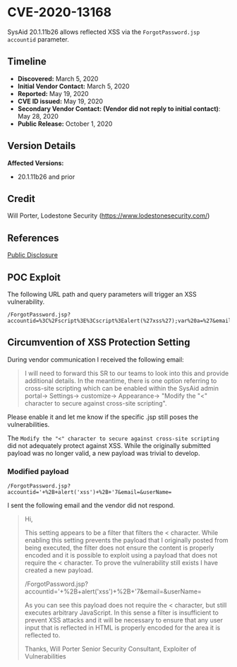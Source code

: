 # CVE-2020-13168
SysAid 20.1.11b26 allows reflected XSS via the `ForgotPassword.jsp` `accountid` parameter.

## Timeline
* **Discovered:** March 5, 2020
* **Initial Vendor Contact:** March 5, 2020
* **Reported:** May 19, 2020
* **CVE ID issued:** May 19, 2020
* **Secondary Vendor Contact: (Vendor did not reply to initial contact)**: May 28, 2020
* **Public Release:** October 1, 2020

## Version Details
**Affected Versions:**
* 20.1.11b26 and prior

## Credit
Will Porter, Lodestone Security (https://www.lodestonesecurity.com/)

## References
[Public Disclosure](https://github.com/lodestone-security/CVEs/tree/master/CVE-2020-13168)

## POC Exploit
The following URL path and query parameters will trigger an XSS vulnerability.
```
/ForgotPassword.jsp?accountid=%3C%2Fscript%3E%3Cscript%3Ealert(%27xss%27);var%20a=%27&email=&userName=
```
## Circumvention of XSS Protection Setting
During vendor communication I received the following email:

> I will need to forward this SR to our teams to look into this and provide additional details.
In the meantime, there is one option referring to cross-site scripting which can be enabled within the SysAid admin portal-> Settings-> customize-> Appearance-> "Modify the "<" character to secure against cross-site scripting".
>
Please enable it and let me know if the specific .jsp still poses the vulnerabilities.

The `Modify the "<" character to secure against cross-site scripting` did not adequately protect against XSS. While the originally submitted payload was no longer valid, a new payload was trivial to develop.

### Modified payload
```
/ForgotPassword.jsp?accountid='+%2B+alert('xss')+%2B+'7&email=&userName=
```

I sent the following email and the vendor did not respond.

>Hi,
>
>This setting appears to be a filter that filters the < character. While enabling this setting prevents the payload that I originally posted from being executed, the filter does not ensure the content is properly encoded and it is possible to exploit using a payload that does not require the < character. To prove the vulnerability still exists I have created a new payload.
>
>/ForgotPassword.jsp?accountid='+%2B+alert('xss')+%2B+'7&email=&userName=
>
>As you can see this payload does not require the < character, but still executes arbitrary JavaScript. In this sense a filter is insufficient to prevent XSS attacks and it will be necessary to ensure that any user input that is reflected in HTML is properly encoded for the area it is reflected to.
>
>Thanks,
>Will Porter
>Senior Security Consultant, Exploiter of Vulnerabilities
